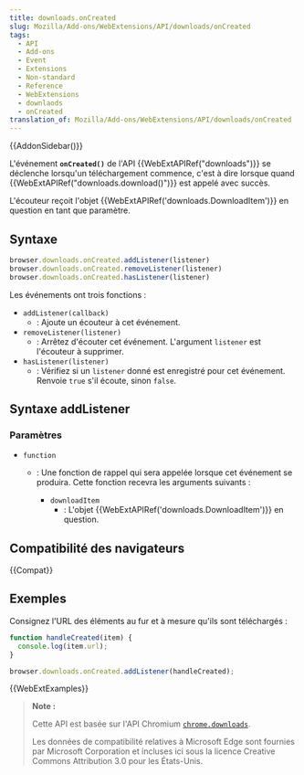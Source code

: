 ```yaml
---
title: downloads.onCreated
slug: Mozilla/Add-ons/WebExtensions/API/downloads/onCreated
tags:
  - API
  - Add-ons
  - Event
  - Extensions
  - Non-standard
  - Reference
  - WebExtensions
  - downlaods
  - onCreated
translation_of: Mozilla/Add-ons/WebExtensions/API/downloads/onCreated
---
```


{{AddonSidebar()}}

L'événement **`onCreated()`** de l'API {{WebExtAPIRef("downloads")}} se déclenche lorsqu'un téléchargement commence, c'est à dire lorsque quand {{WebExtAPIRef("downloads.download()")}} est appelé avec succès.

L'écouteur reçoit l'objet {{WebExtAPIRef('downloads.DownloadItem')}} en question en tant que paramètre.

## Syntaxe

```js
browser.downloads.onCreated.addListener(listener)
browser.downloads.onCreated.removeListener(listener)
browser.downloads.onCreated.hasListener(listener)
```

Les événements ont trois fonctions :

- `addListener(callback)`
  - : Ajoute un écouteur à cet événement.
- `removeListener(listener)`
  - : Arrêtez d'écouter cet événement. L'argument `listener` est l'écouteur à supprimer.
- `hasListener(listener)`
  - : Vérifiez si un `listener` donné est enregistré pour cet événement. Renvoie `true` s'il écoute, sinon `false`.

## Syntaxe addListener

### Paramètres

- `function`

  - : Une fonction de rappel qui sera appelée lorsque cet événement se produira. Cette fonction recevra les arguments suivants :

    - `downloadItem`
      - : L'objet {{WebExtAPIRef('downloads.DownloadItem')}} en question.

## Compatibilité des navigateurs

{{Compat}}

## Exemples

Consignez l'URL des éléments au fur et à mesure qu'ils sont téléchargés :

```js
function handleCreated(item) {
  console.log(item.url);
}

browser.downloads.onCreated.addListener(handleCreated);
```

{{WebExtExamples}}

> **Note :**
>
> Cette API est basée sur l'API Chromium [`chrome.downloads`](https://developer.chrome.com/extensions/downloads).
>
> Les données de compatibilité relatives à Microsoft Edge sont fournies par Microsoft Corporation et incluses ici sous la licence Creative Commons Attribution 3.0 pour les États-Unis.

<!--
// Copyright 2015 The Chromium Authors. All rights reserved.
//
// Redistribution and use in source and binary forms, with or without
// modification, are permitted provided that the following conditions are
// met:
//
//    * Redistributions of source code must retain the above copyright
// notice, this list of conditions and the following disclaimer.
//    * Redistributions in binary form must reproduce the above
// copyright notice, this list of conditions and the following disclaimer
// in the documentation and/or other materials provided with the
// distribution.
//    * Neither the name of Google Inc. nor the names of its
// contributors may be used to endorse or promote products derived from
// this software without specific prior written permission.
//
// THIS SOFTWARE IS PROVIDED BY THE COPYRIGHT HOLDERS AND CONTRIBUTORS
// "AS IS" AND ANY EXPRESS OR IMPLIED WARRANTIES, INCLUDING, BUT NOT
// LIMITED TO, THE IMPLIED WARRANTIES OF MERCHANTABILITY AND FITNESS FOR
// A PARTICULAR PURPOSE ARE DISCLAIMED. IN NO EVENT SHALL THE COPYRIGHT
// OWNER OR CONTRIBUTORS BE LIABLE FOR ANY DIRECT, INDIRECT, INCIDENTAL,
// SPECIAL, EXEMPLARY, OR CONSEQUENTIAL DAMAGES (INCLUDING, BUT NOT
// LIMITED TO, PROCUREMENT OF SUBSTITUTE GOODS OR SERVICES; LOSS OF USE,
// DATA, OR PROFITS; OR BUSINESS INTERRUPTION) HOWEVER CAUSED AND ON ANY
// THEORY OF LIABILITY, WHETHER IN CONTRACT, STRICT LIABILITY, OR TORT
// (INCLUDING NEGLIGENCE OR OTHERWISE) ARISING IN ANY WAY OUT OF THE USE
// OF THIS SOFTWARE, EVEN IF ADVISED OF THE POSSIBILITY OF SUCH DAMAGE.
-->
